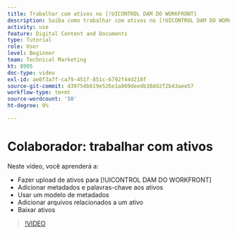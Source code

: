```yaml
---
title: Trabalhar com ativos no [!UICONTROL DAM DO WORKFRONT]
description: Saiba como trabalhar com ativos no [!UICONTROL DAM DO WORKFRONT].
activity: use
feature: Digital Content and Documents
type: Tutorial
role: User
level: Beginner
team: Technical Marketing
kt: 8995
doc-type: video
exl-id: ae0f3a7f-ca79-451f-851c-6792f44d218f
source-git-commit: d39754b619e526e1a869deedb38dd2f2b43aee57
workflow-type: tm+mt
source-wordcount: '50'
ht-degree: 0%

---
```


# Colaborador: trabalhar com ativos

Neste vídeo, você aprenderá a:

* Fazer upload de ativos para [!UICONTROL DAM DO WORKFRONT]
* Adicionar metadados e palavras-chave aos ativos
* Usar um modelo de metadados
* Adicionar arquivos relacionados a um ativo
* Baixar ativos

>[!VIDEO](https://video.tv.adobe.com/v/335255/?quality=12)
